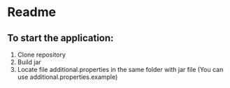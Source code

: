 # Readme
## To start the application:
1. Clone repository
2. Build jar
3. Locate file additional.properties in the same folder with jar file (You can use additional.properties.example)


